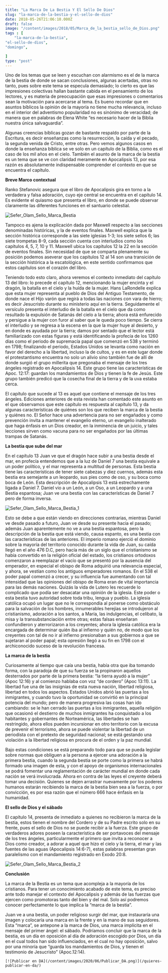 ```yaml
---
title: "La Marca De La Bestia Y El Sello De Dios"
slug: "la-marca-de-la-bestia-y-el-sello-de-dios"
date: 2018-05-26T21:06:10.000Z
draft: false
image: "/content/images/2018/05/Marca_de_la_bestia_sello_de_Dios.png"
tags : [
    "la-marca-de-la-bestia",
"el-sello-de-dios",
"domingo",

]
type: "post"
---
```


   Uno de los temas que se leen y escuchan con alarmismo es el de la marca de la bestia de donde se sacan conclusiones, algunas acertadas, otras no tanto, pues sobre este tema se especula demasiado; lo cierto es que las impresiones colectivas hallan bastante cabida en el pensamiento de los lectores, y es materia de preocupación que esas impresiones o comentarios sean la motivación para acercarse al tema. Es bueno recordar que en asuntos bíblicos la opinión de la mayoría no tiene mucha relevancia, incluso en el interior del adventismo popularidad no es sinónimo de veracidad; de manera que en palabras de Elena White “es necesario hacer de la Biblia nuestra única salvaguardia”.

 Algunas creencias bíblicas gozan de bastante respaldo por parte de la Escritura, es decir enseñanzas como la resurrección, la caída y el pecado, la segunda venida de Cristo, entre otras. Pero vemos algunos casos en donde la enseñanza bíblica se ve solo en un capítulo de la Biblia, como es el caso de los mil años en el cielo. También el asunto de la marca de la bestia es un tema que se ve con claridad meramente en Apocalipsis 13, por esa razón es absolutamente indispensable comprender el contexto en que se encuentra el capítulo.

 **Breve Marco contextual**

 Ranko Stefanovic asegura que el libro de Apocalipsis gira en torno a la verdadera y falsa adoración, cuyo eje central se encuentra en el capítulo 14. Es evidente el quiasmo que presenta el libro, en donde se puede observar claramente las diferentes funciones en el santuario celestial.

 ![Sefer_Olam_Sello_Marca_Bestia](/content/images/2018/05/Sefer_Olam_Sello_Marca_Bestia.png)

 Tampoco es ajena la explicación dada por Maxwell respecto a las secciones denominadas históricas, y la de eventos finales. Maxwell explica que la sección histórica corresponde a las siete iglesias 1-3; los siete sellos 6; las siete trompetas 8-9, cada sección cuenta con interludios como los capítulos 4, 5, 7, 10 y 11. Maxwell ubica los capítulos 12 la 22 en la sección de eventos finales. Sin necesidad de que se comparta plenamente su posición podemos aseverar que los capítulos 12 al 14 son una transición de la sección histórica a la escatológica, en este sentido confirmamos que estos capítulos son el corazón del libro.

 Teniendo todo esto claro, ahora veremos el contexto inmediato del capítulo 13 del libro: lo precede el capítulo 12, mencionando la mujer encinta y el dragón, la batalla en el cielo y la huída de la mujer. Hans LaRondelle explica que esta mujer representa al pueblo de Dios del Antiguo Testamento, de donde nace el Hijo varón que regirá a todas las naciones con vara de hierro; es decir Jesucristo durante su ministerio aquí en la tierra. Seguidamente el versículo presenta el interludio de la batalla en el cielo que da como resultado la expulsión de Satanás del cielo a la tierra; ahora está enfurecido y persigue a la mujer con furor al saber que le queda poco tiempo. Se cierra el interludio y se regresa a la escena en la que la mujer huye al desierto, y en donde es ayudada por la tierra; damos por sentado que el lector está familiarizado con estas figuras y está identificando la profecía de los 1260 días como el periodo de supremacía papal que comenzó en 538 y terminó en 1798; finalizando el periodo, Estados Unidos se levanta como nación en favor del derecho a la libertad, incluso la de cultos, y es en este lugar donde el protestantismo encuentra no solo un alivio sino también fue de allí de donde surgió el grupo millerita que pregonaba el mensaje de los tres ángeles registrado en Apocalipsis 14. Este grupo tiene las características de Apoc. 12:17: guardan los mandamientos de Dios y tienen la fe de Jesús. Este grupo también predicó que la cosecha final de la tierra y de la uva estaba cerca.

 El capítulo que sucede al 13 es aquel que contiene el mensaje de los tres ángeles. Ediciones anteriores de esta revista han comentado este asunto en el que observamos que este capítulo es respuesta al capítulo 13, y da algunas características de quiénes son los que reciben la marca de la bestia y quiénes no. El Señor hace una advertencia para no ser engañados y como prevención invita a mantener el evangelio eterno, un evangelio inalterado que haga énfasis en un Dios creador, en la inminencia de un juicio, y tales lecciones sirven como vacuna para no ser engañados por las últimas trampas de Satanás.

 **La bestia que sube del mar**

 En el capítulo 13 Juan ve que el dragón hace subir a una bestia desde el mar, en profecía entendemos que a la luz de Daniel 7 una bestia equivale a un poder político, y el mar representa a multitud de personas. Esta bestia tiene las características de tener siete cabezas y diez cuernos, además esta bestia era semejante a un leopardo, sus pies como de oso, y su boca como boca de León. Esta descripción de Apocalipsis 13 está estrechamente ligada a Daniel 7. Daniel vio a un León, a un Oso, a un Leopardo y a una Bestia espantosa; Juan ve una bestia con las características de Daniel 7 pero de forma inversa.

 ![Sefer_Olam_Sello_Marca_Bestia_1](/content/images/2018/05/Sefer_Olam_Sello_Marca_Bestia_1.png)

 Esto se debe a que están viendo en direcciones contrarias, mientras Daniel ve desde pasado a futuro, Juan ve desde su presente hacia el pasado; además Juan aparentemente no ve a una bestia espantosa, pero la descripción de la bestia que está viendo, causa espanto, es una bestia con las características de las anteriores. El imperio romano ejerció el dominio sobre la mayoría del territorio conocido durante la vida de Juan, su caída llegó en el año 476 D.C, pero hacía más de un siglo que el cristianismo se había convertido en la religión oficial del estado, los cristianos ortodoxos comenzaron a reemplazar el vacío que se presentó por la ausencia del emperador, en especial el obispo de Roma adquirió una relevancia especial, y ahora, se vestían como los antiguos emperadores romanos. En el 538 el poder papal comenzó a crecer, y su influencia fue aumentando con tal intensidad que las opiniones del obispo de Roma eran de vital importancia para las demás naciones. Quizás la vida de Lutero les recuerde lo complicado que podía ser desacatar una opinión de la iglesia. Este poder o esta bestia tuvo autoridad sobre toda tribu, lengua y pueblo. La iglesia católica ocupó un lugar que no le correspondía al ponerse como obstáculo para la salvación de los hombres, innumerables herejías se introdujeron al cristianismo, adoración a los santos, a María, las indulgencias, el celibato, la misa y la transubstanciación entre otras; estas falsas enseñaran confundieron y aterrorizaron a los creyentes; ahora la iglesia católica era la encargada de determinar quién iba al infierno y quién no, de modo que los creyentes con tal de no ir al infierno presionaban a sus gobiernos a que se sujetaran al poder papal; esta opresión llegó a su fin en 1798 con el archiconocido suceso de la revolución francesa.

 **La marca de la bestia**

 Curiosamente al tiempo que caía una bestia, había otra que iba tomando forma, con la paradoja de que su fuerza se la propinaron aquellos desterrados por parte de la primera bestia: “la tierra ayudó a la mujer” (Apoc 12:16) y al comienzo hablaba con voz “de cordero” (Apoc 13:11). La libertad fue una de las insignias de esta nueva nación, libertad religiosa, libertad en todos los aspectos. Estados Unidos abrió las puertas a los inmigrantes, y cuando tuvo la oportunidad se convirtió en la principal potencia del mundo; pero de manera progresiva las cosas han ido cambiando: se le han cerrado las puertas a los inmigrantes, aquella religión que ocasionó el destierro de muchos inmigrantes ha conquistado a los habitantes y gobernantes de Norteamérica, las libertades se han restringido, ahora ellos pueden incursionar en otro territorio con la excusa de prevenir el terrorismo, ahora se puede violentar la libertad de un periodista con el pretexto de seguridad nacional; se está gestando una violación a la libertad religiosa en procura de el orden y la paz mundial.

 Bajo estas condiciones se está preparando todo para que se pueda legislar sobre normas que obliguen a la persona a ejercer una adoración a la primera bestia, cuando la segunda bestia se porte como la primera se habrá formado una imagen de esta, y con el apoyo de organismos internacionales se podrá fomentar una reglamentación de carácter mundial en donde cada nación se verá involucrada. Ahora en contra de las leyes el creyente deberá tomar una decisión. Quienes se dejen arrastrar nuevamente por los poderes humanos estarán recibiendo la marca de la bestia bien sea a la fuerza, o por convicción, es por esa razón que el número 666 hace énfasis en la humanidad.

 **El sello de Dios y el sábado**

 El capítulo 14, presenta de inmediato a quienes no recibieron la marca de la bestia, estos tienen el nombre del Cordero y de su Padre escrito solo en su frente, pues el sello de Dios no se puede recibir a la fuerza. Este grupo de verdaderos adores poseen la característica de ser portavoces del mensaje de los tres ángeles, particularmente el primero que invita a reconocer a Dios como creador, a adorar a aquel que hizo el cielo y la tierra, el mar y las fuentes de las aguas (Apocalipsis 14:6-7), estas palabras presentan gran paralelismo con el mandamiento registrado en Éxodo 20:8.

 ![Sefer_Olam_Sello_Marca_Bestia_2](/content/images/2018/05/Sefer_Olam_Sello_Marca_Bestia_2.png)

 **Conclusión**

 La marca de la Bestia es un tema que acompleja a la mayoría de los cristianos. Para tener un conocimiento acabado de este tema, es preciso ante todo manejar el contexto del Apocalipsis y además de las fuerzas que ejercen como promotoras tanto del bien y del mal. Solo así podremos conocer perfectamente lo que implica la “marca de la bestia”.

 Juan ve a una bestia, un poder religioso surgir del mar, que instauraría una imagen y colocaría una marca en la frente y en la mano de sus seguidores. Esta “marca”, se antepone a la marca de Dios, una marca implícita en el mensaje del primer ángel: el sábado. Podríamos concluir que la marca de la bestia, es un día en oposición al día de adoración escogido por Dios, un día en el cual todos han sido influenciados, en el cual no hay oposición, salvo por una minoría que “guarda los mandamientos de Dios, y tienen el testimonio de Jesucristo” (Apoc.12:14).

    [![Publicar en DA](/content/images/2020/06/Publicar_DA.png)](/quieres-publicar-en-da/) 